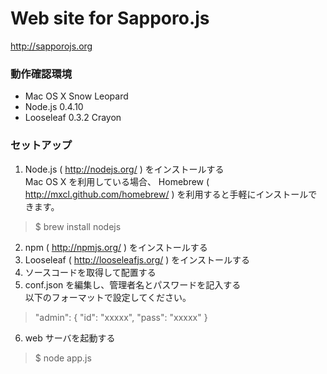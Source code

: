 # Web site for Sapporo.js

http://sapporojs.org

### 動作確認環境

* Mac OS X Snow Leopard
* Node.js 0.4.10
* Looseleaf 0.3.2 Crayon

### セットアップ

1. Node.js ( http://nodejs.org/ ) をインストールする  
Mac OS X を利用している場合、 Homebrew ( http://mxcl.github.com/homebrew/ ) を利用すると手軽にインストールできます。  

> $ brew install nodejs

2. npm ( http://npmjs.org/ ) をインストールする
3. Looseleaf ( http://looseleafjs.org/ ) をインストールする
4. ソースコードを取得して配置する
5. conf.json を編集し、管理者名とパスワードを記入する  
以下のフォーマットで設定してください。

> "admin": {
>     "id": "xxxxx",
>     "pass": "xxxxx"
> }

6. web サーバを起動する  
> $ node app.js
